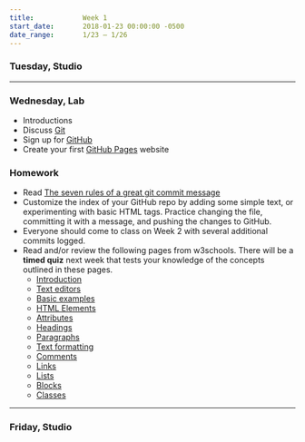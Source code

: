 ```yaml
---
title:            Week 1
start_date:       2018-01-23 00:00:00 -0500
date_range:       1/23 – 1/26
---
```


### Tuesday, Studio

---

### Wednesday, Lab

- Introductions
- Discuss [Git](https://git-scm.com/)
- Sign up for [GitHub](https://github.com/)
- Create your first [GitHub Pages](https://pages.github.com/) website

### Homework

- Read [The seven rules of a great git commit message](http://chris.beams.io/posts/git-commit/#seven-rules)
- Customize the index of your GitHub repo by adding some simple text, or
  experimenting with basic HTML tags. Practice changing the file, committing it
  with a message, and pushing the changes to GitHub.
- Everyone should come to class on Week 2 with several additional commits logged.
- Read and/or review the following pages from w3schools. There will be a <strong>timed quiz</strong> next week that tests your knowledge of the concepts outlined in these pages.
  - [Introduction](https://www.w3schools.com/html/html_intro.asp)
  - [Text editors](https://www.w3schools.com/html/html_editors.asp)
  - [Basic examples](https://www.w3schools.com/html/html_basic.asp)
  - [HTML Elements](https://www.w3schools.com/html/html_elements.asp)
  - [Attributes](https://www.w3schools.com/html/html_attributes.asp)
  - [Headings](https://www.w3schools.com/html/html_headings.asp)
  - [Paragraphs](https://www.w3schools.com/html/html_paragraphs.asp)
  - [Text formatting](https://www.w3schools.com/html/html_formatting.asp)
  - [Comments](https://www.w3schools.com/html/html_comments.asp)
  - [Links](https://www.w3schools.com/html/html_links.asp)
  - [Lists](https://www.w3schools.com/html/html_lists.asp)
  - [Blocks](https://www.w3schools.com/html/html_blocks.asp)
  - [Classes](https://www.w3schools.com/html/html_classes.asp)

---

### Friday, Studio
